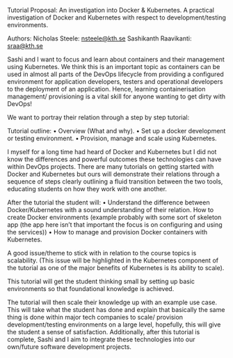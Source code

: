Tutorial Proposal: An investigation into Docker & Kubernetes.
A practical investigation of Docker and Kubernetes with respect to development/testing environments.


Authors: 
Nicholas Steele: nsteele@kth.se 
Sashikanth Raavikanti: sraa@kth.se


Sashi and I want to focus and learn about containers and their management using Kubernetes. We think this is an important topic as containers can be used in almost all parts of the DevOps lifecycle from providing a configured environment for application developers, testers and operational developers to the deployment of an application. Hence, learning containerisation management/ provisioning is a vital skill for anyone wanting to get dirty with DevOps!

We want to portray their relation through a step by step tutorial:

Tutorial outline: 
•	Overview (What and why).
•	Set up a docker development or testing environment.
•	Provision, manage and scale using Kubernetes.
 
I myself for a long time had heard of Docker and Kubernetes but I did not know the differences and powerful outcomes these technologies can have within DevOps projects.
There are many tutorials on getting started with Docker and Kubernetes but ours will demonstrate their relations through a sequence of steps clearly outlining a fluid transition between the two tools, educating students on how they work with one another.

After the tutorial the student will:
•	Understand the difference between Docker/Kubernetes with a sound understanding of their relation. How to create Docker environments (example probably with some sort of skeleton app (the app here isn’t that important the focus is on configuring and using the services))
•	How to manage and provision Docker containers with Kubernetes.
 
A good issue/theme to stick with in relation to the course topics is scalability. (This issue will be highlighted in the Kubernetes component of the tutorial as one of the major benefits of Kubernetes is its ability to scale). 

This tutorial will get the student thinking small by setting up basic environments so that foundational knowledge is achieved.

The tutorial will then scale their knowledge up with an example use case. This will take what the student has done and explain that basically the same thing is done within major tech companies to scale/ provision development/testing environments on a large level, hopefully, this will give the student a sense of satisfaction.
Additionally, after this tutorial is complete, Sashi and I aim to integrate these technologies into our own/future software development projects.

